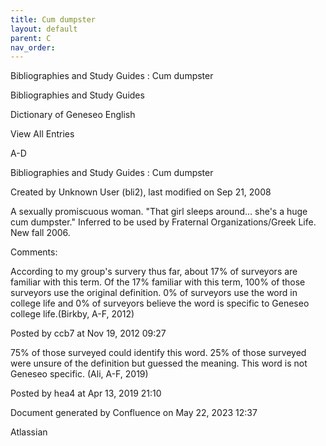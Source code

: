 ```yaml
---
title: Cum dumpster
layout: default
parent: C
nav_order:
---
```


Bibliographies and Study Guides : Cum dumpster

Bibliographies and Study Guides

Dictionary of Geneseo English

View All Entries

A-D

Bibliographies and Study Guides : Cum dumpster

Created by  Unknown User (bli2), last modified on Sep 21, 2008

A sexually promiscuous woman. &quot;That girl sleeps around... she's a huge cum dumpster.&quot; Inferred to be used by Fraternal Organizations/Greek Life. New fall 2006.

Comments:

According to my group's survery thus far, about 17% of surveyors are familiar with this term. Of the 17% familiar with this term, 100% of those surveyors use the original definition. 0% of surveyors use the word in college life and 0% of surveyors believe the word is specific to Geneseo college life.(Birkby, A-F, 2012)

Posted by ccb7 at Nov 19, 2012 09:27

75% of those surveyed could identify this word. 25% of those surveyed were unsure of the definition but guessed the meaning. This word is not Geneseo specific. (Ali, A-F, 2019)

Posted by hea4 at Apr 13, 2019 21:10

Document generated by Confluence on May 22, 2023 12:37

Atlassian
